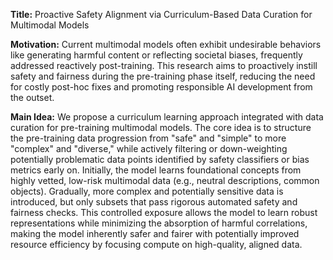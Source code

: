 **Title:** Proactive Safety Alignment via Curriculum-Based Data Curation for Multimodal Models

**Motivation:** Current multimodal models often exhibit undesirable behaviors like generating harmful content or reflecting societal biases, frequently addressed reactively post-training. This research aims to proactively instill safety and fairness during the pre-training phase itself, reducing the need for costly post-hoc fixes and promoting responsible AI development from the outset.

**Main Idea:** We propose a curriculum learning approach integrated with data curation for pre-training multimodal models. The core idea is to structure the pre-training data progression from "safe" and "simple" to more "complex" and "diverse," while actively filtering or down-weighting potentially problematic data points identified by safety classifiers or bias metrics early on. Initially, the model learns foundational concepts from highly vetted, low-risk multimodal data (e.g., neutral descriptions, common objects). Gradually, more complex and potentially sensitive data is introduced, but only subsets that pass rigorous automated safety and fairness checks. This controlled exposure allows the model to learn robust representations while minimizing the absorption of harmful correlations, making the model inherently safer and fairer with potentially improved resource efficiency by focusing compute on high-quality, aligned data.